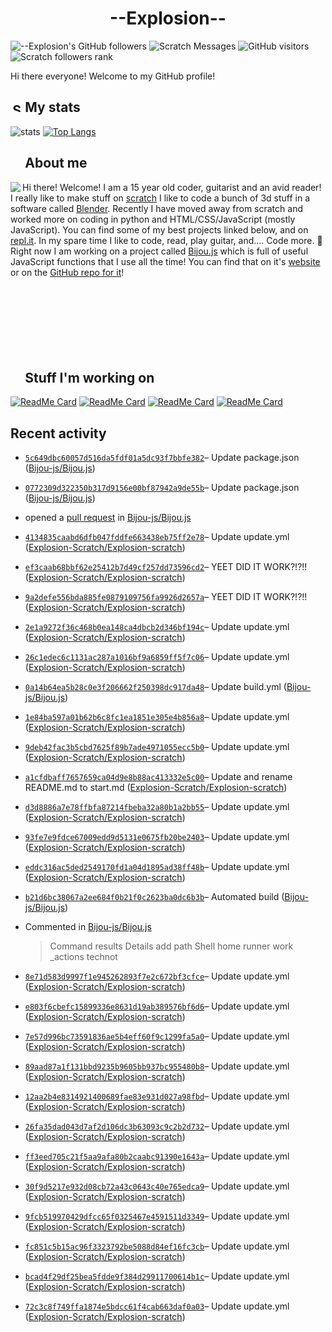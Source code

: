 # <div align="center">--Explosion--</div>

![--Explosion's GitHub followers](https://img.shields.io/github/followers/Explosion-Scratch?color=00bbbb&style=for-the-badge&logo=github&logoColor=fff) 
![Scratch Messages](https://img.shields.io/badge/dynamic/json?label=Scratch+Messages&query=count&url=https%3A%2F%2Fapi.scratch.mit.edu%2Fusers%2f--Explosion--%2Fmessages%2Fcount&color=00bbbb&style=for-the-badge&logo=scratch&logoColor=fff)
![GitHub visitors](https://visitor-badge-reloaded.herokuapp.com/badge?page_id=explosion-scratch.visitor.badge.reloaded&color=00bbbb&style=for-the-badge&logo=github)
![Scratch followers rank](https://img.shields.io/badge/dynamic/json?style=for-the-badge&cacheSeconds=1&logoColor=fff&color=00bbbb&label=Followers%20rank:%20&logo=scratch&query=statistics.ranks.followers&url=https://scratchdb.lefty.one/v2/user/info/--explosion--)

Hi there everyone! Welcome to my GitHub profile! 

##  <img src="https://static.thenounproject.com/png/5639-200.png" alt="Statistics Icons - Download Free Vector Icons | Noun Project" width="15px"/> My stats
![stats](https://github-readme-stats.vercel.app/api?username=Explosion-Scratch&include_all_commits=true&show_icons=true&theme=prussian&count_private=true&cache_seconds=1801)
[![Top Langs](https://github-readme-stats.vercel.app/api/top-langs/?username=Explosion-Scratch&theme=prussian&layout=compact)](explosion.cf)

##  <img src="http://cdn.onlinewebfonts.com/svg/img_256848.png" width="15px"> About me

<img src="https://bestanimations.com/media/explosions/933419296explosion-animation-1.gif" align="left" />

Hi there! Welcome! I am a 15 year old coder, guitarist and an avid reader! I really like to make stuff on [scratch](https://scratch.mit.edu/users/--explosion--) I like to code a bunch of 3d stuff in a software called [Blender](blender.org). Recently I have moved away from scratch and worked more on coding in python and HTML/CSS/JavaScript (mostly JavaScript). You can find some of my best projects linked below, and on [repl.it](https://repl.it/@ExplosionScratc). In my spare time I like to code, read, play guitar, and.... Code more. 🤦 Right now I am working on a project called [Bijou.js](https://bijou.js.org) which is full of useful JavaScript functions that I use all the time! You can find that on it's [website](https://bijou.js.org) or on the [GitHub repo for it](https://github.com/bijou-js/bijou.js)!
<br><br><br><br>
<br><br><br><br>
##  <img src="https://www.vhv.rs/dpng/d/433-4335411_work-work-icon-png-transparent-png.png" width="15px"/> Stuff I'm working on

[![ReadMe Card](https://github-readme-stats.vercel.app/api/pin/?height=100&username=Bijou-js&repo=Bijou.js&theme=prussian)](https://bijou.js.org)
[![ReadMe Card](https://github-readme-stats.vercel.app/api/pin/?height=100&username=Explosion-Scratch&repo=ripple&theme=prussian)](https://github.com/explosion-scratch/ripple)
[![ReadMe Card](https://github-readme-stats.vercel.app/api/pin/?height=100&username=Explosion-Scratch&repo=notes&theme=prussian)](https://notes.explosionscratc.repl.co)
[![ReadMe Card](https://github-readme-stats.vercel.app/api/pin/?height=100&username=Explosion-Scratch&repo=api&theme=prussian)](https://github.com/explosion-scratch/api)

## Recent activity
<ul>
<li><p><a href=https://github.com/Bijou-js/Bijou.js/commit/5c649dbc60057d516da5fdf01a5dc93f7bbfe382><code>5c649dbc60057d516da5fdf01a5dc93f7bbfe382</code></a>– Update package.json (<a href=https://github.com/Bijou-js/Bijou.js>Bijou-js/Bijou.js</a>)</p></li>
<li><p><a href=https://github.com/Bijou-js/Bijou.js/commit/0772309d322350b317d9156e00bf87942a9de55b><code>0772309d322350b317d9156e00bf87942a9de55b</code></a>– Update package.json (<a href=https://github.com/Bijou-js/Bijou.js>Bijou-js/Bijou.js</a>)</p></li>
<li><p>opened a <a href=https://github.com/Bijou-js/Bijou.js/pull/238>pull request</a> in <a href=https://github.com/Bijou-js/Bijou.js>Bijou-js/Bijou.js</a></p></li>
<li><p><a href=https://github.com/Explosion-Scratch/Explosion-scratch/commit/4134835caabd6dfb047fddfe663438eb75ff2e78><code>4134835caabd6dfb047fddfe663438eb75ff2e78</code></a>– Update update.yml (<a href=https://github.com/Explosion-Scratch/Explosion-scratch>Explosion-Scratch/Explosion-scratch</a>)</p></li>
<li><p><a href=https://github.com/Explosion-Scratch/Explosion-scratch/commit/ef3caab68bbf62e25412b7d49cf257dd73596cd2><code>ef3caab68bbf62e25412b7d49cf257dd73596cd2</code></a>– YEET DID IT WORK?!?!! (<a href=https://github.com/Explosion-Scratch/Explosion-scratch>Explosion-Scratch/Explosion-scratch</a>)</p></li>
<li><p><a href=https://github.com/Explosion-Scratch/Explosion-scratch/commit/9a2defe556bda885fe0879109756fa9926d2657a><code>9a2defe556bda885fe0879109756fa9926d2657a</code></a>– YEET DID IT WORK?!?!! (<a href=https://github.com/Explosion-Scratch/Explosion-scratch>Explosion-Scratch/Explosion-scratch</a>)</p></li>
<li><p><a href=https://github.com/Explosion-Scratch/Explosion-scratch/commit/2e1a9272f36c468b0ea148ca4dbcb2d346bf194c><code>2e1a9272f36c468b0ea148ca4dbcb2d346bf194c</code></a>– Update update.yml (<a href=https://github.com/Explosion-Scratch/Explosion-scratch>Explosion-Scratch/Explosion-scratch</a>)</p></li>
<li><p><a href=https://github.com/Explosion-Scratch/Explosion-scratch/commit/26c1edec6c1131ac287a1016bf9a6859ff5f7c06><code>26c1edec6c1131ac287a1016bf9a6859ff5f7c06</code></a>– Update update.yml (<a href=https://github.com/Explosion-Scratch/Explosion-scratch>Explosion-Scratch/Explosion-scratch</a>)</p></li>
<li><p><a href=https://github.com/Bijou-js/Bijou.js/commit/0a14b64ea5b28c0e3f206662f250398dc917da48><code>0a14b64ea5b28c0e3f206662f250398dc917da48</code></a>– Update build.yml (<a href=https://github.com/Bijou-js/Bijou.js>Bijou-js/Bijou.js</a>)</p></li>
<li><p><a href=https://github.com/Explosion-Scratch/Explosion-scratch/commit/1e84ba597a01b62b6c8fc1ea1851e305e4b856a8><code>1e84ba597a01b62b6c8fc1ea1851e305e4b856a8</code></a>– Update update.yml (<a href=https://github.com/Explosion-Scratch/Explosion-scratch>Explosion-Scratch/Explosion-scratch</a>)</p></li>
<li><p><a href=https://github.com/Explosion-Scratch/Explosion-scratch/commit/9deb42fac3b5cbd7625f89b7ade4971055ecc5b0><code>9deb42fac3b5cbd7625f89b7ade4971055ecc5b0</code></a>– Update update.yml (<a href=https://github.com/Explosion-Scratch/Explosion-scratch>Explosion-Scratch/Explosion-scratch</a>)</p></li>
<li><p><a href=https://github.com/Explosion-Scratch/Explosion-scratch/commit/a1cfdbaff7657659ca04d9e8b88ac413332e5c00><code>a1cfdbaff7657659ca04d9e8b88ac413332e5c00</code></a>– Update and rename README.md to start.md (<a href=https://github.com/Explosion-Scratch/Explosion-scratch>Explosion-Scratch/Explosion-scratch</a>)</p></li>
<li><p><a href=https://github.com/Explosion-Scratch/Explosion-scratch/commit/d3d8886a7e78ffbfa87214fbeba32a80b1a2bb55><code>d3d8886a7e78ffbfa87214fbeba32a80b1a2bb55</code></a>– Update update.yml (<a href=https://github.com/Explosion-Scratch/Explosion-scratch>Explosion-Scratch/Explosion-scratch</a>)</p></li>
<li><p><a href=https://github.com/Explosion-Scratch/Explosion-scratch/commit/93fe7e9fdce67009edd9d5131e0675fb20be2403><code>93fe7e9fdce67009edd9d5131e0675fb20be2403</code></a>– Update update.yml (<a href=https://github.com/Explosion-Scratch/Explosion-scratch>Explosion-Scratch/Explosion-scratch</a>)</p></li>
<li><p><a href=https://github.com/Explosion-Scratch/Explosion-scratch/commit/eddc316ac5ded2549170fd1a04d1895ad38ff48b><code>eddc316ac5ded2549170fd1a04d1895ad38ff48b</code></a>– Update update.yml (<a href=https://github.com/Explosion-Scratch/Explosion-scratch>Explosion-Scratch/Explosion-scratch</a>)</p></li>
<li><p><a href=https://github.com/Bijou-js/Bijou.js/commit/b21d6bc38067a2ee684f0b21f0c2623ba0dc6b3b><code>b21d6bc38067a2ee684f0b21f0c2623ba0dc6b3b</code></a>– Automated build (<a href=https://github.com/Bijou-js/Bijou.js>Bijou-js/Bijou.js</a>)</p></li>
<li><p>Commented in <a href=https://github.com/Bijou-js/Bijou.js/pull/236#issuecomment-824850704>Bijou-js/Bijou.js</a><blockquote> Command results Details add path Shell home runner work _actions technot </blockquote></p></li>
<li><p><a href=https://github.com/Explosion-Scratch/Explosion-scratch/commit/8e71d583d9997f1e945262893f7e2c672bf3cfce><code>8e71d583d9997f1e945262893f7e2c672bf3cfce</code></a>– Update update.yml (<a href=https://github.com/Explosion-Scratch/Explosion-scratch>Explosion-Scratch/Explosion-scratch</a>)</p></li>
<li><p><a href=https://github.com/Explosion-Scratch/Explosion-scratch/commit/e803f6cbefc15899336e8631d19ab389576bf6d6><code>e803f6cbefc15899336e8631d19ab389576bf6d6</code></a>– Update update.yml (<a href=https://github.com/Explosion-Scratch/Explosion-scratch>Explosion-Scratch/Explosion-scratch</a>)</p></li>
<li><p><a href=https://github.com/Explosion-Scratch/Explosion-scratch/commit/7e57d996bc73591836ae5b4eff60f9c1299fa5a0><code>7e57d996bc73591836ae5b4eff60f9c1299fa5a0</code></a>– Update update.yml (<a href=https://github.com/Explosion-Scratch/Explosion-scratch>Explosion-Scratch/Explosion-scratch</a>)</p></li>
<li><p><a href=https://github.com/Explosion-Scratch/Explosion-scratch/commit/89aad87a1f131bbd9235b9605bb937bc955480b8><code>89aad87a1f131bbd9235b9605bb937bc955480b8</code></a>– Update update.yml (<a href=https://github.com/Explosion-Scratch/Explosion-scratch>Explosion-Scratch/Explosion-scratch</a>)</p></li>
<li><p><a href=https://github.com/Explosion-Scratch/Explosion-scratch/commit/12aa2b4e8314921400689fae83e931d027a98fbd><code>12aa2b4e8314921400689fae83e931d027a98fbd</code></a>– Update update.yml (<a href=https://github.com/Explosion-Scratch/Explosion-scratch>Explosion-Scratch/Explosion-scratch</a>)</p></li>
<li><p><a href=https://github.com/Explosion-Scratch/Explosion-scratch/commit/26fa35dad043d7af2d106dc3b63093c9c2b2d732><code>26fa35dad043d7af2d106dc3b63093c9c2b2d732</code></a>– Update update.yml (<a href=https://github.com/Explosion-Scratch/Explosion-scratch>Explosion-Scratch/Explosion-scratch</a>)</p></li>
<li><p><a href=https://github.com/Explosion-Scratch/Explosion-scratch/commit/ff3eed705c21f5aa9afa80b2caabc91390e1643a><code>ff3eed705c21f5aa9afa80b2caabc91390e1643a</code></a>– Update update.yml (<a href=https://github.com/Explosion-Scratch/Explosion-scratch>Explosion-Scratch/Explosion-scratch</a>)</p></li>
<li><p><a href=https://github.com/Explosion-Scratch/Explosion-scratch/commit/30f9d5217e932d08cb72a43c0643c40e765edca9><code>30f9d5217e932d08cb72a43c0643c40e765edca9</code></a>– Update update.yml (<a href=https://github.com/Explosion-Scratch/Explosion-scratch>Explosion-Scratch/Explosion-scratch</a>)</p></li>
<li><p><a href=https://github.com/Explosion-Scratch/Explosion-scratch/commit/9fcb519970429dfcc65f0325467e4591511d3349><code>9fcb519970429dfcc65f0325467e4591511d3349</code></a>– Update update.yml (<a href=https://github.com/Explosion-Scratch/Explosion-scratch>Explosion-Scratch/Explosion-scratch</a>)</p></li>
<li><p><a href=https://github.com/Explosion-Scratch/Explosion-scratch/commit/fc851c5b15ac96f3323792be5088d84ef16fc3cb><code>fc851c5b15ac96f3323792be5088d84ef16fc3cb</code></a>– Update update.yml (<a href=https://github.com/Explosion-Scratch/Explosion-scratch>Explosion-Scratch/Explosion-scratch</a>)</p></li>
<li><p><a href=https://github.com/Explosion-Scratch/Explosion-scratch/commit/bcad4f29df25bea5fdde9f384d29911700614b1c><code>bcad4f29df25bea5fdde9f384d29911700614b1c</code></a>– Update update.yml (<a href=https://github.com/Explosion-Scratch/Explosion-scratch>Explosion-Scratch/Explosion-scratch</a>)</p></li>
<li><p><a href=https://github.com/Explosion-Scratch/Explosion-scratch/commit/72c3c8f749ffa1874e5bdcc61f4cab663daf0a03><code>72c3c8f749ffa1874e5bdcc61f4cab663daf0a03</code></a>– Update update.yml (<a href=https://github.com/Explosion-Scratch/Explosion-scratch>Explosion-Scratch/Explosion-scratch</a>)</p></li>
</ul>
